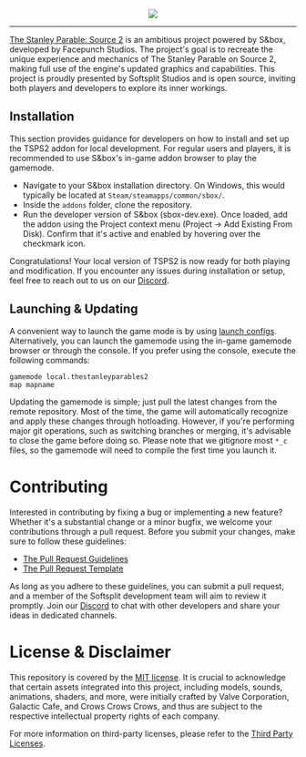 <p align="center">
	<img src="https://github-production-user-asset-6210df.s3.amazonaws.com/86578963/282287204-da933ad8-664b-429a-a2c9-ebf201a75707.png">
</p>
<hr>

[The Stanley Parable: Source 2](https://tspsource2.softsplit.org) is an ambitious project powered by S&box, developed by Facepunch Studios. The project's goal is to recreate the unique experience and mechanics of The Stanley Parable on Source 2, making full use of the engine's updated graphics and capabilities. This project is proudly presented by Softsplit Studios and is open source, inviting both players and developers to explore its inner workings.

## Installation

This section provides guidance for developers on how to install and set up the TSPS2 addon for local development. For regular users and players, it is recommended to use S&box's in-game addon browser to play the gamemode.

- Navigate to your S&box installation directory. On Windows, this would typically be located at `Steam/steamapps/common/sbox/`.
- Inside the `addons` folder, clone the repository.
- Run the developer version of S&box (sbox-dev.exe). Once loaded, add the addon using the Project context menu (Project -> Add Existing From Disk). Confirm that it's active and enabled by hovering over the checkmark icon.

Congratulations! Your local version of TSPS2 is now ready for both playing and modification. If you encounter any issues during installation or setup, feel free to reach out to us on our [Discord](https://discord.gg/GaGFHFttAC).

## Launching & Updating

A convenient way to launch the game mode is by using [launch configs](https://github-production-user-asset-6210df.s3.amazonaws.com/86578963/278296336-5e067d30-0808-4112-8fa4-1972ec596145.png). Alternatively, you can launch the gamemode using the in-game gamemode browser or through the console. If you prefer using the console, execute the following commands:
```
gamemode local.thestanleyparables2
map mapname
```

Updating the gamemode is simple; just pull the latest changes from the remote repository. Most of the time, the game will automatically recognize and apply these changes through hotloading. However, if you're performing major git operations, such as switching branches or merging, it's advisable to close the game before doing so. Please note that we gitignore most ``*_c`` files, so the gamemode will need to compile the first time you launch it.

# Contributing

Interested in contributing by fixing a bug or implementing a new feature? Whether it's a substantial change or a minor bugfix, we welcome your contributions through a pull request. Before you submit your changes, make sure to follow these guidelines:
- [The Pull Request Guidelines](https://github.com/Softsplit/TSP-Source-2/blob/main/.github/CONTRIBUTING.md)
- [The Pull Request Template](https://github.com/Softsplit/TSP-Source-2/blob/main/.github/PULL_REQUEST_TEMPLATE.md)

As long as you adhere to these guidelines, you can submit a pull request, and a member of the Softsplit development team will aim to review it promptly. 
Join our [Discord](https://discord.gg/GaGFHFttAC) to chat with other developers and share your ideas in dedicated channels.

# License & Disclaimer

This repository is covered by the [MIT license](https://github.com/Softsplit/TSP-Source-2/blob/main/LICENSE.md). It is crucial to acknowledge that certain assets integrated into this project, including models, sounds, animations, shaders, and more, were initially crafted by Valve Corporation, Galactic Cafe, and Crows Crows Crows, and thus are subject to the respective intellectual property rights of each company.

For more information on third-party licenses, please refer to the [Third Party Licenses](https://github.com/Softsplit/TSP-Source-2/blob/main/THIRDPARTYLICENSES.md).
